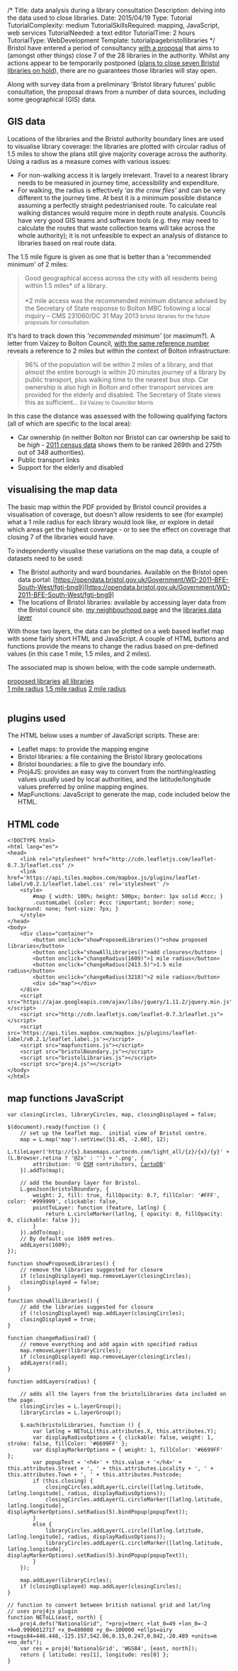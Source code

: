/*
Title: data analysis during a library consultation
Description: delving into the data used to close libraries.
Date: 2015/04/19
Type: Tutorial
TutorialComplexity: medium
TutorialSkillsRequired: mapping, JavaScript, web services
TutorialNeeded: a text editor
TutorialTime: 2 hours
TutorialType: WebDevelopment
Template: tutorialpagebristollibraries
*/
Bristol have entered a period of consultancy [with a proposal](
https://www.bristol.gov.uk/committee/2015/ua/ua000/0303_5.pdf) that aims to (amongst other things) close 7 of the 28 libraries in the authority.  Whilst any actions appear to be temporarily postponed ([plans to close seven Bristol libraries on hold](http://www.bbc.co.uk/news/uk-england-bristol-31909805)), there are no guarantees those libraries will stay open.

Along with survey data from a preliminary 'Bristol library futures' public consultation, the proposal draws from a number of data sources, including some geographical (GIS) data.

## GIS data
Locations of the libraries and the Bristol authority boundary lines are used to visualise library coverage: the libraries are plotted with circular radius of 1.5 miles to show the plans still give majority coverage across the authority.  Using a radius as a measure comes with various issues:

- For non-walking access it is largely irrelevant.  Travel to a nearest library needs to be measured in journey time, accessibility and expenditure.
- For walking, the radius is effectively *'as the crow flies'* and can be very different to the journey time.  At best it is a minimum possible distance assuming a perfectly straight pedestrianised route.  To calculate real walking distances would require more in depth route analysis.  Councils have very good GIS teams and software tools (e.g. they may need to calculate the routes that waste collection teams will take across the whole authority); it is not unfeasible to expect an analysis of distance to libraries based on real route data.

The 1.5 mile figure is given as one that is better than a 'recommended minimum' of 2 miles:

<blockquote>
Good geographical access across the city with all residents being within 1.5 miles* of a library.<br/><br/>
*2 mile access was the recommended minimum distance advised by the Secretary of State response to Bolton MBC following a local inquiry – CMS 231060/DC 31 May 2013
<small>bristol libraries for the future proposals for consultation.</small>
</blockquote>

It's hard to track down this *'recommended minimum'* (or maximum?).  A letter from Vaizey to Bolton Council, [with the same reference number](https://www.gov.uk/government/uploads/system/uploads/attachment_data/file/204269/Morris__final_.pdf) reveals a reference to 2 miles but within the context of Bolton infrastructure:

<blockquote>
96% of the population will be within 2 miles of a library, and that almost the entire borough is within 20 minutes journey of a library by public transport, plus walking time to the nearest bus stop. Car ownership is also high in Bolton and other transport services are provided for the elderly and disabled. The Secretary of State views this as sufficient...
<small>Ed Vaizey to Councillor Morris</small>
</blockquote>

In this case the distance was assessed with the following qualifying factors (all of which are specific to the local area):

- Car ownership (in neither Bolton nor Bristol can car ownership be said to be *high* - [2011 census data](http://www.racfoundation.org/assets/rac_foundation/content/downloadables/car%20ownership%20rates%20by%20local%20authority%20-%20december%202012.pdf) shows them to be ranked 269th and 275th out of 348 authorities).
- Public transport links
- Support for the elderly and disabled

## visualising the map data
The basic map within the PDF provided by Bristol council provides a visualisation of coverage, but doesn't allow residents to see (for example) what a 1 mile radius for each library would look like, or explore in detail which areas get the highest coverage - or to see the effect on coverage that closing 7 of the libraries would have. 

To independently visualise these variations on the map data, a couple of datasets need to be used:

- The Bristol authority and ward boundaries.  Available on the Bristol open data portal: [https://opendata.bristol.gov.uk/Government/WD-2011-BFE-South-West/fgti-bng9](https://opendata.bristol.gov.uk/Government/WD-2011-BFE-South-West/fgti-bng9)
- The locations of Bristol libraries: available by accessing layer data from the Bristol council site. [my neighbourhood page](http://www.bristol.gov.uk/page/my-neighbourhood) and the [libraries data layer](http://maps.bristol.gov.uk/arcgis/rest/services/ext/localinfo/MapServer/61/query?where=SDO_NN(SHAPE%2C%20MDSYS.SDO_GEOMETRY(2001%2CNULL%2CMDSYS.SDO_POINT_TYPE(353602%2C176781%2C0)%2CNULL%2CNULL)%2C%20%27sdo_batch_size%3D0%27)%20%3D%20%27TRUE%27%20AND%20ROWNUM%20%3C%3D%2010&returnGeometry=true&outFields=*&f=json) 

With those two layers, the data can be plotted on a web based leaflet map with some fairly short HTML and JavaScript.  A couple of HTML buttons and functions provide the means to change the radius based on pre-defined values (in this case 1 mile, 1.5 miles, and 2 miles).

The associated map is shown below, with the code sample underneath.

<div class="btn-toolbar">
  <div class="btn-group">
    <a class="btn btn-primary" href="javascript:showProposedLibraries()">proposed libraries</a>
    <a class="btn btn-primary" href="javascript:showAllLibraries()">all libraries</a>
  </div>
  <div class="btn-group">
    <a class="btn btn-success" href="javascript:changeRadius(1609)">1 mile radius</a>
    <a class="btn btn-success" href="javascript:changeRadius(2413.5)">1.5 mile radius</a>
    <a class="btn btn-success" href="javascript:changeRadius(3218)">2 mile radius</a>
  </div>
</div>
<br/>
<div id="map"></div>

## plugins used
The HTML below uses a number of JavaScript scripts.  These are:

- Leaflet maps: to provide the mapping engine
- Bristol libraries: a file containing the Bristol library geolocations
- Bristol boundaries: a file to give the boundary info.
- Proj4JS: provides an easy way to convert from the northing/easting values usually used by local authorities, and the latitude/longitude values preferred by online mapping engines.
- MapFunctions: JavaScript to generate the map, code included below the HTML.

## HTML code
<pre class="prettyprint linenums">
<code>&lt;!DOCTYPE html&gt;
&lt;html lang="en"&gt;
&lt;head&gt;
    &lt;link rel="stylesheet" href="http://cdn.leafletjs.com/leaflet-0.7.3/leaflet.css" /&gt;
    &lt;link href='https://api.tiles.mapbox.com/mapbox.js/plugins/leaflet-label/v0.2.1/leaflet.label.css' rel='stylesheet' /&gt;
    &lt;style&gt;
        #map { width: 100%; height: 500px; border: 1px solid #ccc; }
        .customLabel {color: #ccc !important; border: none; background: none; font-size: 7px; }
    &lt;/style&gt;
&lt;/head&gt;
&lt;body&gt;
    &lt;div class="container"&gt;
        &lt;button onclick="showProposedLibraries()"&gt;show proposed libraries&lt;/button&gt;
        &lt;button onclick="showAllLibraries()"&gt;add closures&lt;/button&gt; | 
        &lt;button onclick="changeRadius(1609)"&gt;1 mile radius&lt;/button&gt;
        &lt;button onclick="changeRadius(2413.5)"&gt;1.5 mile radius&lt;/button&gt;
        &lt;button onclick="changeRadius(3218)"&gt;2 mile radius&lt;/button&gt;
        &lt;div id="map"&gt;&lt;/div&gt;
    &lt;/div&gt;
    &lt;script src="https://ajax.googleapis.com/ajax/libs/jquery/1.11.2/jquery.min.js"&gt;&lt;/script&gt;
    &lt;script src="http://cdn.leafletjs.com/leaflet-0.7.3/leaflet.js"&gt;&lt;/script&gt;
    &lt;script src='https://api.tiles.mapbox.com/mapbox.js/plugins/leaflet-label/v0.2.1/leaflet.label.js'&gt;&lt;/script&gt;
    &lt;script src="mapfunctions.js"&gt;&lt;/script&gt;
    &lt;script src="bristolBoundary.js"&gt;&lt;/script&gt;
    &lt;script src="bristolLibraries.js"&gt;&lt;/script&gt;
    &lt;script src="proj4.js"&gt;&lt;/script&gt;
&lt;/body&gt;
&lt;/html&gt;</code>
</pre>

## map functions JavaScript
<pre class="prettyprint linenums">
<code>var closingCircles, libraryCircles, map, closingDisplayed = false;

$(document).ready(function () {
    // set up the leaflet map.  initial view of Bristol centre.
    map = L.map('map').setView([51.45, -2.60], 12);
    L.tileLayer('http://{s}.basemaps.cartocdn.com/light_all/{z}/{x}/{y}' + (L.Browser.retina ? '@2x' : '') + '.png', {
        attribution: '&copy; <a href="http://www.openstreetmap.org/copyright">OSM</a> contributors, <a href="http://cartodb.com/attributions">CartoDB</a>'
    }).addTo(map);

    // add the boundary layer for Bristol.
    L.geoJson(bristolBoundary, {
        weight: 2, fill: true, fillOpacity: 0.7, fillColor: '#FFF', color: '#999999', clickable: false,
        pointToLayer: function (feature, latlng) {
            return L.circleMarker(latlng, { opacity: 0, fillOpacity: 0, clickable: false });
        }
    }).addTo(map);
    // By default use 1609 metres.  
    addLayers(1609);
});

function showProposedLibraries() {
    // remove the libraries suggested for closure
    if (closingDisplayed) map.removeLayer(closingCircles);
    closingDisplayed = false;
}

function showAllLibraries() {
    // add the libraries suggested for closure
    if (!closingDisplayed) map.addLayer(closingCircles);
    closingDisplayed = true;
}

function changeRadius(rad) {
    // remove everything and add again with specified radius
    map.removeLayer(libraryCircles);
    if (closingDisplayed) map.removeLayer(closingCircles);
    addLayers(rad);
}

function addLayers(radius) {

    // adds all the layers from the bristolLibraries data included on the page.
    closingCircles = L.layerGroup();
    libraryCircles = L.layerGroup();

    $.each(bristolLibraries, function () {
        var latlng = NEToLL(this.attributes.X, this.attributes.Y);
        var displayRadiusOptions = { clickable: false, weight: 1, stroke: false, fillColor: '#6699FF' };
        var displayMarkerOptions = { weight: 1, fillColor: '#6699FF' };
        var popupText = '&lt;h4&gt;' + this.value + '&lt;/h4&gt;' + this.attributes.Street + ', ' + this.attributes.Locality + ', ' + this.attributes.Town + ', ' + this.attributes.Postcode;
        if (this.closing) {
            closingCircles.addLayer(L.circle([latlng.latitude, latlng.longitude], radius, displayRadiusOptions));
            closingCircles.addLayer(L.circleMarker([latlng.latitude, latlng.longitude], displayMarkerOptions).setRadius(5).bindPopup(popupText));
        }
        else {
            libraryCircles.addLayer(L.circle([latlng.latitude, latlng.longitude], radius, displayRadiusOptions));
            libraryCircles.addLayer(L.circleMarker([latlng.latitude, latlng.longitude], displayMarkerOptions).setRadius(5).bindPopup(popupText));
        }
    });

    map.addLayer(libraryCircles);
    if (closingDisplayed) map.addLayer(closingCircles);
}

// function to convert between british national grid and lat/lng
// uses proj4js plugin
function NEToLL(east, north) {
    proj4.defs("NationalGrid", "+proj=tmerc +lat_0=49 +lon_0=-2 +k=0.9996012717 +x_0=400000 +y_0=-100000 +ellps=airy +towgs84=446.448,-125.157,542.06,0.15,0.247,0.842,-20.489 +units=m +no_defs");
    var res = proj4('NationalGrid', 'WGS84', [east, north]);
    return { latitude: res[1], longitude: res[0] };
}</code>
</pre>